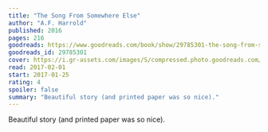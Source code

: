 ```yaml
---
title: "The Song From Somewhere Else"
author: "A.F. Harrold"
published: 2016
pages: 216
goodreads: https://www.goodreads.com/book/show/29785301-the-song-from-somewhere-else
goodreads_id: 29785301
cover: https://i.gr-assets.com/images/S/compressed.photo.goodreads.com/books/1470151075l/29785301._SX98_.jpg
read: 2017-02-01
start: 2017-01-25
rating: 4
spoiler: false
summary: "Beautiful story (and printed paper was so nice)."
---
```


Beautiful story (and printed paper was so nice).

